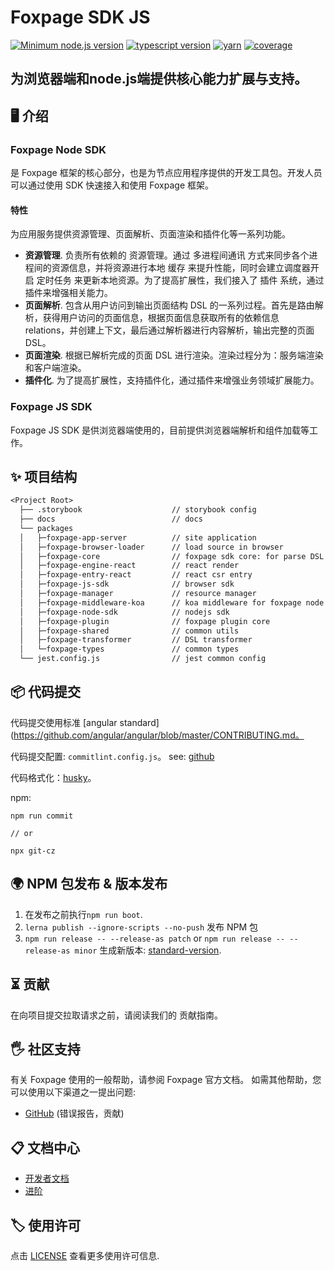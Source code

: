 # Foxpage SDK JS

[![Minimum node.js version](https://img.shields.io/badge/node-%3E%3D12.14.1-brightgreen)](https://img.shields.io/badge/node-%3E%3D12.14.1-brightgreen)
[![typescript version](https://img.shields.io/badge/typescript-%3E%3D4.0.0-brightgreen)](https://img.shields.io/badge/typescript-%3E%3D4.0.0-brightgreen)
[![yarn](https://img.shields.io/badge/yarn-1.22.5-blue)](https://img.shields.io/badge/yarn-1.22.5-blue)
[![coverage](https://img.shields.io/badge/coverage-63%25-green)](https://img.shields.io/badge/coverage-63%25-green)

<h2>为浏览器端和node.js端提供核心能力扩展与支持。</h2>

## 🖥 介绍

### Foxpage Node SDK

是 Foxpage 框架的核心部分，也是为节点应用程序提供的开发工具包。开发人员可以通过使用 SDK 快速接入和使用 Foxpage 框架。

#### 特性

为应用服务提供资源管理、页面解析、页面渲染和插件化等一系列功能。

- **资源管理**. 负责所有依赖的 资源管理。通过 多进程间通讯 方式来同步各个进程间的资源信息，并将资源进行本地 缓存 来提升性能，同时会建立调度器开启 定时任务 来更新本地资源。为了提高扩展性，我们接入了 插件 系统，通过插件来增强相关能力。
- **页面解析**. 包含从用户访问到输出页面结构 DSL 的一系列过程。首先是路由解析，获得用户访问的页面信息，根据页面信息获取所有的依赖信息 relations，并创建上下文，最后通过解析器进行内容解析，输出完整的页面 DSL。
- **页面渲染**. 根据已解析完成的页面 DSL 进行渲染。渲染过程分为：服务端渲染和客户端渲染。
- **插件化**. 为了提高扩展性，支持插件化，通过插件来增强业务领域扩展能力。

### Foxpage JS SDK

Foxpage JS SDK 是供浏览器端使用的，目前提供浏览器端解析和组件加载等工作。

## ✨ 项目结构

```txt
<Project Root>
  ├── .storybook                    // storybook config
  ├── docs                          // docs
  └── packages
  │   ├─foxpage-app-server          // site application
  │   ├─foxpage-browser-loader      // load source in browser
  │   ├─foxpage-core                // foxpage sdk core: for parse DSL
  │   ├─foxpage-engine-react        // react render
  │   ├─foxpage-entry-react         // react csr entry
  │   ├─foxpage-js-sdk              // browser sdk
  │   ├─foxpage-manager             // resource manager
  │   ├─foxpage-middleware-koa      // koa middleware for foxpage node sdk
  │   ├─foxpage-node-sdk            // nodejs sdk
  │   ├─foxpage-plugin              // foxpage plugin core
  │   ├─foxpage-shared              // common utils
  │   ├─foxpage-transformer         // DSL transformer
  │   └─foxpage-types               // common types
  └── jest.config.js                // jest common config
```

## 📦 代码提交

代码提交使用标准 [angular standard](https://github.com/angular/angular/blob/master/CONTRIBUTING.md。

代码提交配置: `commitlint.config.js`。 see: [github](https://github.com/conventional-changelog/commitlint)

代码格式化：[husky](https://github.com/typicode/husky)。

npm:

```shell
npm run commit

// or

npx git-cz
```

## 🌍 NPM 包发布 & 版本发布

1. 在发布之前执行`npm run boot`.
2. `lerna publish --ignore-scripts --no-push` 发布 NPM 包
3. `npm run release -- --release-as patch` or `npm run release -- --release-as minor` 生成新版本: [standard-version](https://github.com/conventional-changelog/standard-version#readme).

## ⏳ 贡献

在向项目提交拉取请求之前，请阅读我们的 贡献指南。

## 🖐 社区支持

有关 Foxpage 使用的一般帮助，请参阅 Foxpage 官方文档。 如需其他帮助，您可以使用以下渠道之一提出问题:

- [GitHub](https://github.com/foxpage/foxpage) (错误报告，贡献)

## 📋 文档中心

- [开发者文档](http://www.foxpage.io/#/developer)
- [进阶](http://www.foxpage.io/#/advance)

## 🏷️ 使用许可

点击 [LICENSE](./LICENSE) 查看更多使用许可信息.
